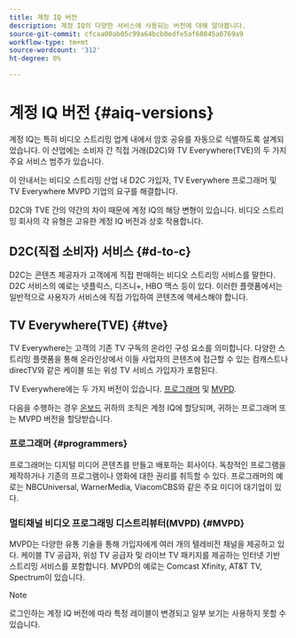 ```yaml
---
title: 계정 IQ 버전
description: 계정 IQ의 다양한 서비스에 사용되는 버전에 대해 알아봅니다.
source-git-commit: cfcaa00ab05c99a64bcb0edfe5af60845a6769a9
workflow-type: tm+mt
source-wordcount: '312'
ht-degree: 0%

---
```


# 계정 IQ 버전 {#aiq-versions}

계정 IQ는 특히 비디오 스트리밍 업계 내에서 암호 공유를 자동으로 식별하도록 설계되었습니다. 이 산업에는 소비자 간 직접 거래(D2C)와 TV Everywhere(TVE)의 두 가지 주요 서비스 범주가 있습니다.

이 안내서는 비디오 스트리밍 산업 내 D2C 가입자, TV Everywhere 프로그래머 및 TV Everywhere MVPD 기업의 요구를 해결합니다.

D2C와 TVE 간의 약간의 차이 때문에 계정 IQ의 해당 변형이 있습니다. 비디오 스트리밍 회사의 각 유형은 고유한 계정 IQ 버전과 상호 작용합니다.

## D2C(직접 소비자) 서비스 {#d-to-c}

D2C는 콘텐츠 제공자가 고객에게 직접 판매하는 비디오 스트리밍 서비스를 말한다. D2C 서비스의 예로는 넷플릭스, 디즈니+, HBO 맥스 등이 있다. 이러한 플랫폼에서는 일반적으로 사용자가 서비스에 직접 가입하여 콘텐츠에 액세스해야 합니다.

## TV Everywhere(TVE) {#tve}

TV Everywhere는 고객의 기존 TV 구독의 온라인 구성 요소를 의미합니다. 다양한 스트리밍 플랫폼을 통해 온라인상에서 이들 사업자의 콘텐츠에 접근할 수 있는 컴캐스트나 direcTV와 같은 케이블 또는 위성 TV 서비스 가입자가 포함된다.

TV Everywhere에는 두 가지 버전이 있습니다. [프로그래머](/help/accountiq/product-concepts.md#programmer-def) 및 [MVPD](/help/accountiq/product-concepts.md#mvpd-def).

다음을 수행하는 경우 [온보드](/help/accountiq/get-started.md) 귀하의 조직은 계정 IQ에 할당되며, 귀하는 프로그래머 또는 MVPD 버전을 할당받습니다.

### 프로그래머 {#programmers}

프로그래머는 디지털 미디어 콘텐츠를 만들고 배포하는 회사이다. 독창적인 프로그램을 제작하거나 기존의 프로그램이나 영화에 대한 권리를 취득할 수 있다. 프로그래머의 예로는 NBCUniversal, WarnerMedia, ViacomCBS와 같은 주요 미디어 대기업이 있다.

### 멀티채널 비디오 프로그래밍 디스트리뷰터(MVPD) {#MVPD}

MVPD는 다양한 유통 기술을 통해 가입자에게 여러 개의 텔레비전 채널을 제공하고 있다. 케이블 TV 공급자, 위성 TV 공급자 및 라이브 TV 패키지를 제공하는 인터넷 기반 스트리밍 서비스를 포함합니다. MVPD의 예로는 Comcast Xfinity, AT&amp;T TV, Spectrum이 있습니다.

>[!NOTE]
>
> 로그인하는 계정 IQ 버전에 따라 특정 레이블이 변경되고 일부 보기는 사용하지 못할 수 있습니다.




